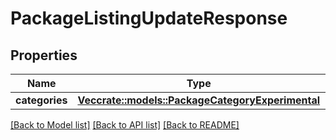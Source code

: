 # PackageListingUpdateResponse

## Properties

Name | Type | Description | Notes
------------ | ------------- | ------------- | -------------
**categories** | [**Vec<crate::models::PackageCategoryExperimental>**](PackageCategoryExperimental.md) |  | 

[[Back to Model list]](../README.md#documentation-for-models) [[Back to API list]](../README.md#documentation-for-api-endpoints) [[Back to README]](../README.md)



